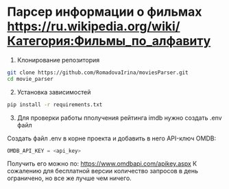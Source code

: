 # Парсер информации о фильмах https://ru.wikipedia.org/wiki/Категория:Фильмы_по_алфавиту

1. Клонирование репозитория
```sh
git clone https://github.com/RomadovaIrina/moviesParser.git
cd movie_parser
```

2. Установка зависимостей
```sh
pip install -r requirements.txt
```
3. Для проверки работы пполучения рейтинга imdb нужно создать .env файл

Создать файл .env в корне проекта и добавить в него API-ключ OMDB:
```py
OMDB_API_KEY = <api_key>
```
Получить его можно по: https://www.omdbapi.com/apikey.aspx
К сожалению для бесплатной версии количество запросов в день ограничено, но все же лучше чем ничего.
